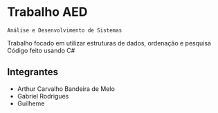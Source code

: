 # Trabalho AED
`Análise e Desenvolvimento de Sistemas`

Trabalho focado em utilizar estruturas de dados, ordenação e pesquisa
Código feito usando C#
## Integrantes

* Arthur Carvalho Bandeira de Melo
* Gabriel Rodrigues
* Guilheme
